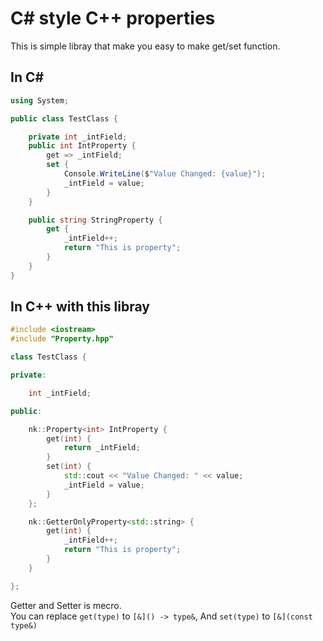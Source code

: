 # C\# style C++ properties

This is simple libray that make you easy to make get/set function.

## In C\#

```cs
using System;

public class TestClass {

    private int _intField;
    public int IntProperty {
        get => _intField;
        set {
            Console.WriteLine($"Value Changed: {value}");
            _intField = value;
        }
    }

    public string StringProperty {
        get {
            _intField++;
            return "This is property";
        }
    }
}
```

## In C++ with this libray

```cpp
#include <iostream>
#include "Property.hpp"

class TestClass {

private:

    int _intField;

public:

    nk::Property<int> IntProperty {
        get(int) {
            return _intField;
        }
        set(int) {
            std::cout << "Value Changed: " << value;
            _intField = value;
        }
    };

    nk::GetterOnlyProperty<std::string> {
        get(int) {
            _intField++;
            return "This is property";
        }
    }

};
```

Getter and Setter is mecro.  
You can replace `get(type)` to `[&]() -> type&`,
And `set(type)` to `[&](const type&)`
